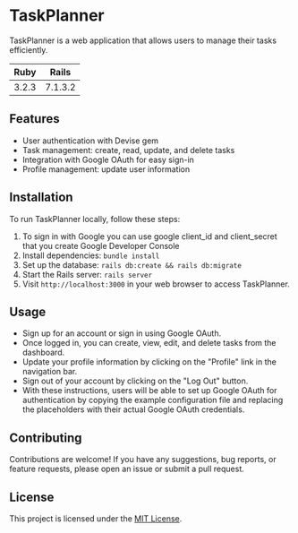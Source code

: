 # TaskPlanner

TaskPlanner is a web application that allows users to manage their tasks efficiently.

| Ruby  | Rails |
| ---   |  ---    |
| 3.2.3 | 7.1.3.2 |

## Features

- User authentication with Devise gem
- Task management: create, read, update, and delete tasks
- Integration with Google OAuth for easy sign-in
- Profile management: update user information

## Installation

To run TaskPlanner locally, follow these steps:

1. To sign in with Google you can use google client_id and client_secret that you create Google Developer Console
2. Install dependencies: `bundle install`
3. Set up the database: `rails db:create && rails db:migrate`
4. Start the Rails server: `rails server`
5. Visit `http://localhost:3000` in your web browser to access TaskPlanner.

## Usage

- Sign up for an account or sign in using Google OAuth.
- Once logged in, you can create, view, edit, and delete tasks from the dashboard.
- Update your profile information by clicking on the "Profile" link in the navigation bar.
- Sign out of your account by clicking on the "Log Out" button.
- With these instructions, users will be able to set up Google OAuth for authentication by copying the example configuration file and replacing the placeholders with their actual Google OAuth credentials.

## Contributing

Contributions are welcome! If you have any suggestions, bug reports, or feature requests, please open an issue or submit a pull request.

## License

This project is licensed under the [MIT License](https://opensource.org/licenses/MIT).
